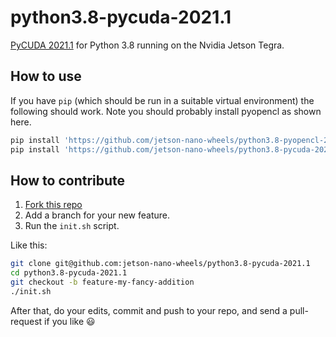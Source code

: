 # python3.8-pycuda-2021.1

[PyCUDA 2021.1](https://github.com/inducer/pycuda/tree/v2021.1) for Python 3.8 running on the Nvidia Jetson Tegra.


## How to use

If you have `pip` (which should be run in a suitable virtual environment) the following should work. Note you should probably install pyopencl as shown here.

```sh
pip install 'https://github.com/jetson-nano-wheels/python3.8-pyopencl-2021.2.6/releases/download/v0.0.1/pyopencl-2021.2.6-cp38-cp38m-linux_aarch64.whl'
pip install 'https://github.com/jetson-nano-wheels/python3.8-pycuda-2021.1/releases/download/v0.0.1/pycuda-2021.1-cp38-cp38m-linux_aarch64.whl'
```


## How to contribute

  1. [Fork this repo](https://github.com/jetson-nano-wheels/python3.8-pycuda-2021.1/fork)
  2. Add a branch for your new feature.
  3. Run the `init.sh` script.

Like this:

```sh
git clone git@github.com:jetson-nano-wheels/python3.8-pycuda-2021.1
cd python3.8-pycuda-2021.1
git checkout -b feature-my-fancy-addition
./init.sh
```

After that, do your edits, commit and push to your repo, and send a pull-request if you like 😃
